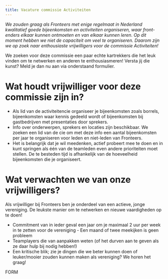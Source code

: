 ```yaml
---
title: Vacature commissie Activiteiten
---
```

*We zouden graag als Fronteers met enige regelmaat in Nederland kwalitatief goede bijeenkomsten en activiteiten organiseren, waar front-enders elkaar kunnen ontmoeten en van elkaar kunnen leren. Op dit moment hebben we niet de capaciteit om veel te organiseren. Daarom zijn we op zoek naar enthousiaste vrijwilligers voor de commissie Activiteiten!*

We zoeken voor deze commissie een paar echte kartrekkers die het leuk vinden om te netwerken en anderen te enthousiasmeren! Versta jij die kunst? Meld je dan nu aan via onderstaand formulier.

# Wat houdt vrijwilliger voor deze commissie zijn in?

* Als lid van de activiteitencie organiseer je bijeenkomsten zoals borrels, bijeenkomsten waar kennis gedeeld wordt of bijeenkomsten bij gastbedrijven met presentaties door sprekers.
* Info over onderwerpen, sprekers en locaties zijn beschikbaar. We zoeken een lid van de cie om met deze info een aantal bijeenkomsten per jaar te organiseren voor leden en niet-leden van Fronteers.
* Het is belangrijk dat je wil meedenken, actief probeert mee te doen en in kunt springen als één van de teamleden even andere prioriteiten moet stellen. De te besteden tijd is afhankelijk van de hoeveelheid bijeenkomsten die je organiseert.

# Wat verwachten we van onze vrijwilligers?

Als vrijwilliger bij Fronteers ben je onderdeel van een actieve, jonge vereniging. De leukste manier om te netwerken en nieuwe vaardigheden op te doen!

* Commitment van in ieder geval een jaar om je maximaal 2 uur per week in te zetten voor de vereniging - Een maand of twee meekijken is geen probleem
* Teamplayers die van aanpakken weten (of het durven aan te geven als ze daar hulp bij nodig hebben!)
* Een kritische blik; zie je dingen die we beter kunnen doen of leuker/mooier zouden kunnen maken als vereniging? We horen het graag!

FORM
